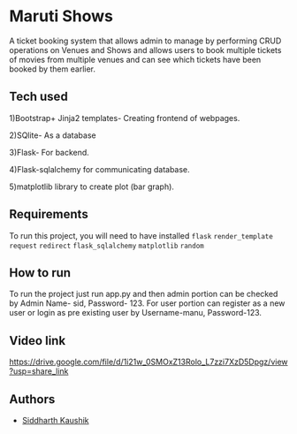 
# Maruti Shows

A ticket booking system that allows admin to manage by performing CRUD operations on Venues and Shows and allows users to book multiple tickets of movies from multiple venues and can see which tickets have been booked by them earlier.


## Tech used
1)Bootstrap+ Jinja2 templates- Creating frontend of webpages.

2)SQlite- As a database

3)Flask- For backend. 

4)Flask-sqlalchemy for communicating database.

5)matplotlib library to create plot (bar graph).





## Requirements

To run this project, you will need to have installed
`flask`
`render_template`
`request`
`redirect`
`flask_sqlalchemy`
`matplotlib`
`random`




## How to run
To run the project just run app.py and then admin portion can be checked by Admin Name- sid, Password- 123. For user portion can register as a new user or login as pre existing user by Username-manu, Password-123.

## Video link
https://drive.google.com/file/d/1i21w_0SMOxZ13Rolo_L7zzi7XzD5Dpgz/view?usp=share_link

## Authors

- [Siddharth Kaushik](https://www.linkedin.com/in/siddharth-kaushik-a7647b233)

